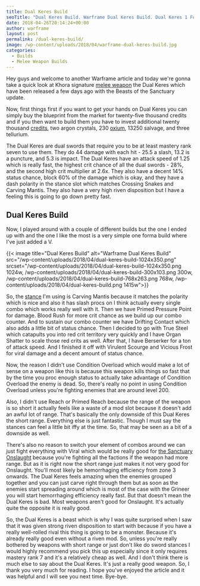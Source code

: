 ```yaml
---
title: Dual Keres Build
seoTitle: "Dual Keres Build. Warframe Dual Keres Build. Dual Keres 1 Forma Build"
date: 2018-04-26T20:14:24+00:00
author: warframe
layout: post
permalink: /dual-keres-build/
image: /wp-content/uploads/2018/04/warframe-dual-keres-build.jpg
categories:
  - Builds
  - Melee Weapon Builds
---
```

Hey guys and welcome to another Warframe article and today we're gonna take a quick look at Khora signature [melee weapon](https://warframeblog.com/melee-weapons/) the Dual Keres which have been released a few days ago with the Beasts of the Sanctuary update.<!--more-->

Now, first things first if you want to get your hands on Dual Keres you can simply buy the blueprint from the market for twenty-five thousand credits and if you then want to build them you have to invest additional twenty thousand [credits](https://warframeblog.com/farm-credits-750k-credits-per-hour/), two argon crystals, 230 [oxium](https://warframeblog.com/oxium-farming/), 13250 salvage, and three tellurium.

The Dual Keres are dual swords that require you to be at least mastery rank seven to use them. They do 44 damage with each hit - 25.5 a slash, 13.2 is a puncture, and 5.3 is impact. The Dual Keres have an attack speed of 1.25 which is really fast, the highest crit chance of all the dual swords - 28%, and the second high crit multiplier at 2.6x. They also have a decent 14% status chance, block 60% of the damage which is okay, and they have a dash polarity in the stance slot which matches Crossing Snakes and Carving Mantis. They also have a very high riven disposition but I have a feeling this is going to go down pretty fast.

## Dual Keres Build
Now, I played around with a couple of different builds but the one I ended up with and the one I like the most is a very simple one forma build where I've just added a V.

{{< image title="Dual Keres Build" alt="Warframe Dual Keres Build" src="/wp-content/uploads/2018/04/dual-keres-build-1024x350.png" srcset="/wp-content/uploads/2018/04/dual-keres-build-1024x350.png 1024w, /wp-content/uploads/2018/04/dual-keres-build-300x103.png 300w, /wp-content/uploads/2018/04/dual-keres-build-768x263.png 768w, /wp-content/uploads/2018/04/dual-keres-build.png 1415w">}}

So, the [stance](https://warframeblog.com/warframe-beginners-guide-combat-and-movement/) I'm using is Carving Mantis because it matches the polarity which is nice and also it has slash procs on I think actually every single combo which works really well with it. Then we have Primed Pressure Point for damage. Blood Rush for more crit chance as we build up our combo counter. And to sustain our combo counter we have Drifting Contact which also adds a little bit of status chance. Then I decided to go with True Steel which catapults you into red crit territory very quickly and I have Organ Shatter to scale those red crits as well. After that, I have Berserker for a ton of attack speed. And I finished it off with Virulent Scourge and Vicious Frost for viral damage and a decent amount of status chance.

Now, the reason I didn't use Condition Overload which would make a lot of sense on a weapon like this is because this weapon kills things so fast that by the time you proc enough status to actually take advantage of Condition Overload the enemy is dead. So, there's really no point in using Condition Overload unless you're fighting enemies that are around level 200.

Also, I didn't use Reach or Primed Reach because the range of the weapon is so short it actually feels like a waste of a mod slot because it doesn't add an awful lot of range. That's basically the only downside of this Dual Keres the short range. Everything else is just fantastic. Though I must say the stances can feel a little bit iffy at the time. So, that may be seen as a bit of a downside as well.

There's also no reason to switch your element of combos around we can just fight everything with Viral which would be really good for [the Sanctuary Onslaught](https://warframeblog.com/sanctuary-onslaught-guide/) because you're fighting all the factions if the weapon had more range. But as it is right now the short range just makes it not very good for Onslaught. You'll most likely be hemorrhaging efficiency from zone 3 onwards. The Dual Keres feels amazing when the enemies grouped together and you can just carve right through them but as soon as the enemies start spreading around which is most of the case with the Grineer you will start hemorrhaging efficiency really fast. But that doesn't mean the Dual Keres is bad. Most weapons aren't good for Onslaught. It's actually quite the opposite it is really good.

So, the Dual Keres is a beast which is why I was quite surprised when I saw that it was given strong riven disposition to start with because if you have a really well-rolled rival this thing is going to be a monster. Because it's already really good even without a riven mod. So, unless you're really bothered by weapons with short range or just don't like do sword stances I would highly recommend you pick this up especially since it only requires mastery rank 7 and it's a relatively cheap as well. And I don't think there is much else to say about the Dual Keres. It's just a really good weapon. So, I thank you very much for reading. I hope you've enjoyed the article and it was helpful and I will see you next time. Bye-bye.
